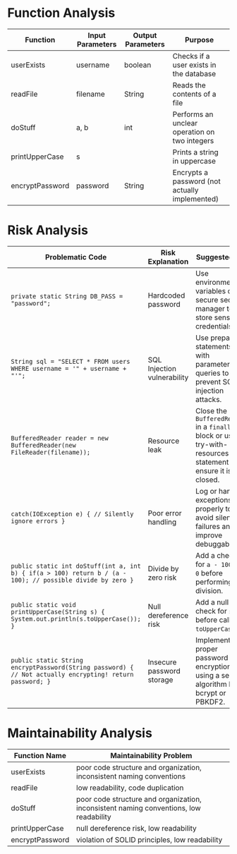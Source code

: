 # Function Analysis
| Function | Input Parameters | Output Parameters | Purpose |
|----------|------------------|-------------------|---------|
| userExists | username | boolean | Checks if a user exists in the database |
| readFile | filename | String | Reads the contents of a file |
| doStuff | a, b | int | Performs an unclear operation on two integers |
| printUpperCase | s |  | Prints a string in uppercase |
| encryptPassword | password | String | Encrypts a password (not actually implemented) |

# Risk Analysis
| Problematic Code | Risk Explanation | Suggested Fix |
|------------------|------------------|----------------|
| `private static String DB_PASS = "password";` | Hardcoded password | Use environment variables or a secure secrets manager to store sensitive credentials. |
| `String sql = "SELECT * FROM users WHERE username = '" + username + "'";` | SQL Injection vulnerability | Use prepared statements with parameterized queries to prevent SQL injection attacks. |
| `BufferedReader reader = new BufferedReader(new FileReader(filename));` | Resource leak | Close the `BufferedReader` in a `finally` block or use a try-with-resources statement to ensure it is closed. |
| `catch(IOException e) { // Silently ignore errors }` | Poor error handling | Log or handle exceptions properly to avoid silent failures and improve debuggability. |
| `public static int doStuff(int a, int b) { if(a > 100) return b / (a - 100); // possible divide by zero }` | Divide by zero risk | Add a check for `a - 100 == 0` before performing the division. |
| `public static void printUpperCase(String s) { System.out.println(s.toUpperCase()); }` | Null dereference risk | Add a null check for `s` before calling `toUpperCase()`. |
| `public static String encryptPassword(String password) { // Not actually encrypting! return password; }` | Insecure password storage | Implement proper password encryption using a secure algorithm like bcrypt or PBKDF2. |

# Maintainability Analysis
| Function Name | Maintainability Problem |
| --- | --- |
| userExists | poor code structure and organization, inconsistent naming conventions |
| readFile | low readability, code duplication |
| doStuff | poor code structure and organization, inconsistent naming conventions, low readability |
| printUpperCase | null dereference risk, low readability |
| encryptPassword | violation of SOLID principles, low readability |